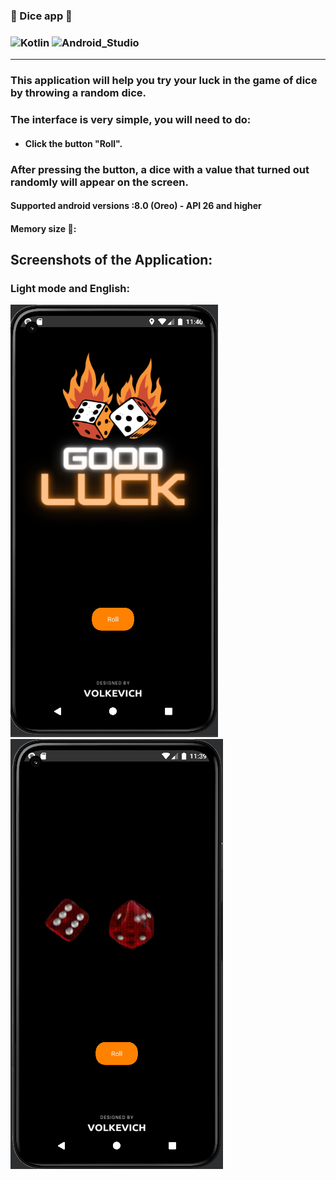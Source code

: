 ### 🎲 Dice app 📱 
### ![Kotlin](https://img.shields.io/badge/Kotlin-blueviolet?style=for-the-badge&logo=Kotlin&logoColor=blue) ![Android_Studio](https://img.shields.io/badge/Android_Studio-black?style=for-the-badge&logo=AndroidStudio&logoColor=green) 
___
### This application will help you try your luck in the game of dice by throwing a random dice.
### The interface is very simple, you will need to do:
 - #### Click the button "Roll".

### After pressing the button, a dice with a value that turned out randomly will appear on the screen.

#### Supported android versions :8.0 (Oreo) - API 26 and higher
#### Memory size :minidisc:: 
## Screenshots of the Application:

### Light mode and English:

<img src="scrin2.png"/>
<img src="scrin1.png"/>



